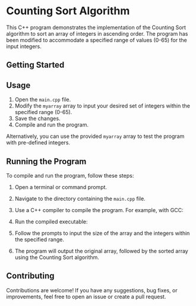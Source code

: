 # Counting Sort Algorithm

This C++ program demonstrates the implementation of the Counting Sort algorithm to sort an array of integers in ascending order. The program has been modified to accommodate a specified range of values (0-65) for the input integers.

## Getting Started

## Usage

1. Open the `main.cpp` file.
2. Modify the `myarray` array to input your desired set of integers within the specified range (0-65).
3. Save the changes.
4. Compile and run the program.

Alternatively, you can use the provided `myarray` array to test the program with pre-defined integers.

## Running the Program

To compile and run the program, follow these steps:

1. Open a terminal or command prompt.
2. Navigate to the directory containing the `main.cpp` file.
3. Use a C++ compiler to compile the program. For example, with GCC:


4. Run the compiled executable:


5. Follow the prompts to input the size of the array and the integers within the specified range.
6. The program will output the original array, followed by the sorted array using the Counting Sort algorithm.

## Contributing

Contributions are welcome! If you have any suggestions, bug fixes, or improvements, feel free to open an issue or create a pull request.

